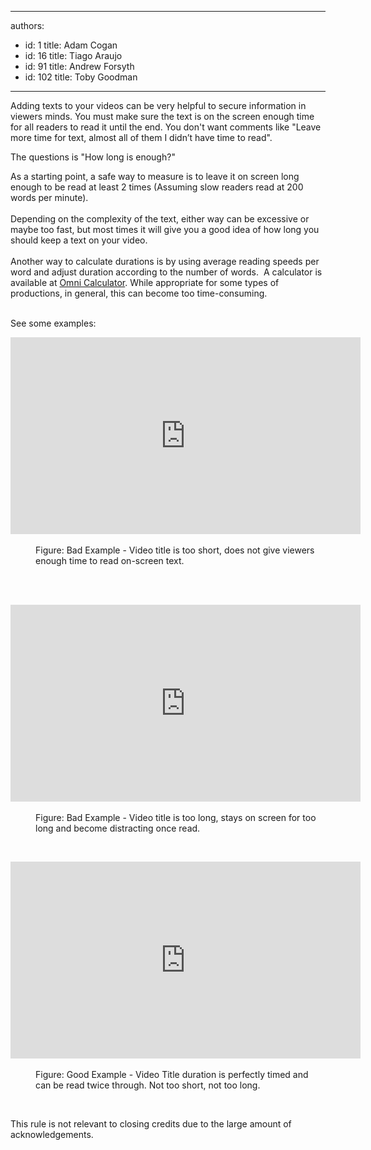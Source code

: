 

---
authors:
  - id: 1
    title: Adam Cogan
  - id: 16
    title: Tiago Araujo
  - id: 91
    title: Andrew Forsyth
  - id: 102
    title: Toby Goodman
---




<span class='intro'> ​Adding texts to your videos can be very helpful to secure ​information in viewers minds. You must make sure the text is on the screen&#160;enough time for all readers to read it until the end. You don't want comments like &quot;Leave more time for text, almost all of them I didn’t have time to read&quot;. <br> </span>

<p>​The questions is &quot;How long is enough?&quot;&#160;<br></p><p>As a starting point, a&#160;safe way to measure is to&#160;leave it on screen long enough to be&#160;read at least 2&#160;times (Assuming slow readers read at 200 ​words per minute).&#160;<br>&#160;<br>Depending on the complexity of the text, either way&#160;can be excessive or maybe&#160;too fast, but most times it will give you a good idea of how long you should keep a text on your video.<br>&#160;<br>Another way to calculate durations is by using average reading speeds per word and adjust duration according to the number of words.&#160; A calculator is available at&#160;<a href="https&#58;//www.omnicalculator.com/everyday-life/words-per-minute">Omni Calculator</a>.&#160;While appropriate for some types of productions, in general, this can become too time-consuming.<br><br></p><p>See some examples&#58;<br></p><div class="ms-rtestate-read ms-rte-embedcode ms-rte-embedil ms-rtestate-notify" unselectable="on"><iframe width="560" height="315" src="https&#58;//www.youtube.com/embed/ADse_lj3_ZI" frameborder="0"></iframe>&#160;</div><dd class="ssw15-rteElement-FigureBad">​Figure&#58; Bad Example - Video title is too short, does not give viewers enough time to read on-screen&#160;text.</dd><p><br>&#160;&#160;<br></p><div class="ms-rtestate-read ms-rte-embedcode ms-rte-embedil ms-rtestate-notify"><iframe width="560" height="315" src="https&#58;//www.youtube.com/embed/3Vz08yF6kHs" frameborder="0"></iframe>&#160;</div><dd class="ssw15-rteElement-FigureBad">​Figure&#58; Bad Example -&#160;Video title is too long, stays on screen for too long and become distracting once read.</dd><p><br></p><div class="ms-rtestate-read ms-rte-embedcode ms-rte-embedil ms-rtestate-notify"><iframe width="560" height="315" src="https&#58;//www.youtube.com/embed/vdRH-GZiO3M" frameborder="0"></iframe>&#160;</div><dd class="ssw15-rteElement-FigureGood">​Figure&#58; Good Example -&#160;Video Title duration is perfectly timed and can be read twice through. Not too short, not too long.&#160;<br></dd><p><br></p><p>This rule is not relevant to closing&#160;credits due to the large amount of acknowledgements.&#160;&#160;<br></p>


